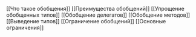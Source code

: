 [[Что такое обобщения]]
[[Преимущества обобщений]]
[[Упрощение обобщенных типов]]
[[Обобщение делегатов]]
[[Обобщение методов]]
[[Выведение типов]]
[[Ограничение обобщений]]
[[Основные ограничения]]